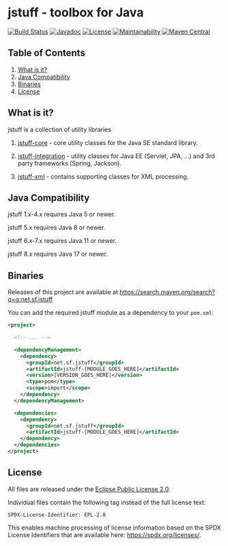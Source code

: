 # jstuff - toolbox for Java

[![Build Status](https://github.com/sebthom/jstuff/workflows/Build/badge.svg "GitHub Actions")](https://github.com/sebthom/jstuff/actions/workflows/build.yml)
[![Javadoc](https://img.shields.io/badge/JavaDoc-Online-green)](https://sebthom.github.io/jstuff/javadoc/)
[![License](https://img.shields.io/github/license/sebthom/jstuff.svg?color=blue)](LICENSE.txt)
[![Maintainability](https://api.codeclimate.com/v1/badges/7559e7b3c129d5ecc4db/maintainability)](https://codeclimate.com/github/sebthom/jstuff/maintainability)
[![Maven Central](https://img.shields.io/maven-central/v/net.sf.jstuff/jstuff-parent)](https://central.sonatype.com/search?namespace=net.sf.jstuff)


## Table of Contents

1. [What is it?](#what-is-it)
1. [Java Compatibility](#compatibility)
1. [Binaries](#binaries)
1. [License](#license)


## <a name="what-is-it"></a>What is it?

jstuff is a collection of utility libraries

1. [jstuff-core](/jstuff-core/src/main/java/net/sf/jstuff/core) - core utility classes for the Java SE standard library.

1. [jstuff-integration](/jstuff-integration/src/main/java/net/sf/jstuff/integration) - utility classes for Java EE (Servlet, JPA, ...) and 3rd party frameworks (Spring, Jackson).

1. [jstuff-xml](/jstuff-xml/src/main/java/net/sf/jstuff/xml) - contains supporting classes for XML processing.


## <a name="compatibility"></a>Java Compatibility

jstuff 1.x-4.x requires Java 5 or newer.

jstuff 5.x requires Java 8 or newer.

jstuff 6.x-7.x requires Java 11 or newer.

jstuff 8.x requires Java 17 or newer.


## <a name="binaries"></a>Binaries

Releases of this project are available at https://search.maven.org/search?q=g:net.sf.jstuff

You can add the required jstuff module as a dependency to your `pom.xml`:

```xml
<project>

  <!-- ... -->

  <dependencyManagement>
    <dependency>
      <groupId>net.sf.jstuff</groupId>
      <artifactId>jstuff-[MODULE_GOES_HERE]</artifactId>
      <version>[VERSION_GOES_HERE]</version>
      <type>pom</type>
      <scope>import</scope>
    </dependency>
  </dependencyManagement>

  <dependencies>
    <dependency>
      <groupId>net.sf.jstuff</groupId>
      <artifactId>jstuff-[MODULE_GOES_HERE]</artifactId>
    </dependency>
  </dependencies>
</project>
```


## <a name="license"></a>License

All files are released under the [Eclipse Public License 2.0](LICENSE.txt).

Individual files contain the following tag instead of the full license text:
```
SPDX-License-Identifier: EPL-2.0
```

This enables machine processing of license information based on the SPDX License Identifiers that are available here: https://spdx.org/licenses/.
